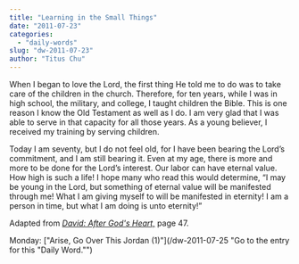 ```yaml
---
title: "Learning in the Small Things"
date: "2011-07-23"
categories: 
  - "daily-words"
slug: "dw-2011-07-23"
author: "Titus Chu"
---
```


When I began to love the Lord, the first thing He told me to do was to take care of the children in the church. Therefore, for ten years, while I was in high school, the military, and college, I taught children the Bible. This is one reason I know the Old Testament as well as I do. I am very glad that I was able to serve in that capacity for all those years. As a young believer, I received my training by serving children.

Today I am seventy, but I do not feel old, for I have been bearing the Lord’s commitment, and I am still bearing it. Even at my age, there is more and more to be done for the Lord’s interest. Our labor can have eternal value. How high is such a life! I hope many who read this would determine, “I may be young in the Lord, but something of eternal value will be manifested through me! What I am giving myself to will be manifested in eternity! I am a person in time, but what I am doing is unto eternity!”

Adapted from _[David: After God's Heart,](/book-david "Go to the listing for this book.")_ page 47.

Monday: ["Arise, Go Over This Jordan (1)"](/dw-2011-07-25 "Go to the entry for this "Daily Word."")
